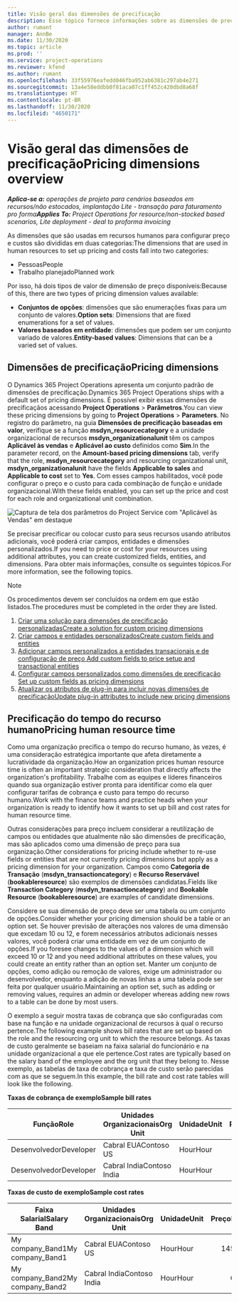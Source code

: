 ```yaml
---
title: Visão geral das dimensões de precificação
description: Esse tópico fornece informações sobre as dimensões de precificação no Dynamics 365 Project Operations.
author: rumant
manager: AnnBe
ms.date: 11/30/2020
ms.topic: article
ms.prod: ''
ms.service: project-operations
ms.reviewer: kfend
ms.author: rumant
ms.openlocfilehash: 33f55976eafedd046fba952ab6381c297ab4e271
ms.sourcegitcommit: 13a4e58eddbb0f81aca07c1ff452c420dbd8a68f
ms.translationtype: HT
ms.contentlocale: pt-BR
ms.lasthandoff: 11/30/2020
ms.locfileid: "4650171"
---
```

# <a name="pricing-dimensions-overview"></a><span data-ttu-id="ba264-103">Visão geral das dimensões de precificação</span><span class="sxs-lookup"><span data-stu-id="ba264-103">Pricing dimensions overview</span></span>

<span data-ttu-id="ba264-104">_**Aplica-se a:** operações de projeto para cenários baseados em recursos/não estocados, implantação Lite - transação para faturamento pro forma_</span><span class="sxs-lookup"><span data-stu-id="ba264-104">_**Applies To:** Project Operations for resource/non-stocked based scenarios, Lite deployment - deal to proforma invoicing_</span></span>

<span data-ttu-id="ba264-105">As dimensões que são usadas em recursos humanos para configurar preço e custos são divididas em duas categorias:</span><span class="sxs-lookup"><span data-stu-id="ba264-105">The dimensions that are used in human resources to set up pricing and costs fall into two categories:</span></span>

- <span data-ttu-id="ba264-106">Pessoas</span><span class="sxs-lookup"><span data-stu-id="ba264-106">People</span></span>
- <span data-ttu-id="ba264-107">Trabalho planejado</span><span class="sxs-lookup"><span data-stu-id="ba264-107">Planned work</span></span>

<span data-ttu-id="ba264-108">Por isso, há dois tipos de valor de dimensão de preço disponíveis:</span><span class="sxs-lookup"><span data-stu-id="ba264-108">Because of this, there are two types of pricing dimension values available:</span></span>

- <span data-ttu-id="ba264-109">**Conjuntos de opções**: dimensões que são enumerações fixas para um conjunto de valores.</span><span class="sxs-lookup"><span data-stu-id="ba264-109">**Option sets**: Dimensions that are fixed enumerations for a set of values.</span></span>
- <span data-ttu-id="ba264-110">**Valores baseados em entidade**: dimensões que podem ser um conjunto variado de valores.</span><span class="sxs-lookup"><span data-stu-id="ba264-110">**Entity-based values**: Dimensions that can be a varied set of values.</span></span>

## <a name="pricing-dimensions"></a><span data-ttu-id="ba264-111">Dimensões de precificação</span><span class="sxs-lookup"><span data-stu-id="ba264-111">Pricing dimensions</span></span>

<span data-ttu-id="ba264-112">O Dynamics 365 Project Operations apresenta um conjunto padrão de dimensões de precificação.</span><span class="sxs-lookup"><span data-stu-id="ba264-112">Dynamics 365 Project Operations ships with a default set of pricing dimensions.</span></span> <span data-ttu-id="ba264-113">É possível exibir essas dimensões de precificaçãos acessando **Project Operations** > **Parâmetros**.</span><span class="sxs-lookup"><span data-stu-id="ba264-113">You can view these pricing dimensions by going to **Project Operations** > **Parameters**.</span></span> <span data-ttu-id="ba264-114">No registro do parâmetro, na guia **Dimensões de precificação baseadas em valor**, verifique se a função **msdyn_resourcecategory** e a unidade organizacional de recursos **msdyn_organizationalunit** têm os campos **Aplicável às vendas** e **Aplicável ao custo** definidos como **Sim**.</span><span class="sxs-lookup"><span data-stu-id="ba264-114">In the parameter record, on the **Amount-based pricing dimensions** tab, verify that the role, **msdyn_resourcecategory** and resourcing organizational unit, **msdyn_organizationalunit** have the fields **Applicable to sales** and **Applicable to cost** set to **Yes**.</span></span> <span data-ttu-id="ba264-115">Com esses campos habilitados, você pode configurar o preço e o custo para cada combinação de função e unidade organizacional.</span><span class="sxs-lookup"><span data-stu-id="ba264-115">With these fields enabled, you can set up the price and cost for each role and organizational unit combination.</span></span>

![Captura de tela dos parâmetros do Project Service com "Aplicável às Vendas" em destaque](media/PS-OOB-parameters.png)

<span data-ttu-id="ba264-117">Se precisar precificar ou colocar custo para seus recursos usando atributos adicionais, você poderá criar campos, entidades e dimensões personalizados.</span><span class="sxs-lookup"><span data-stu-id="ba264-117">If you need to price or cost for your resources using additional attributes, you can create customized fields, entities, and dimensions.</span></span> <span data-ttu-id="ba264-118">Para obter mais informações, consulte os seguintes tópicos.</span><span class="sxs-lookup"><span data-stu-id="ba264-118">For more information, see the following topics.</span></span> 
  
  > [!NOTE]
  > <span data-ttu-id="ba264-119">Os procedimentos devem ser concluídos na ordem em que estão listados.</span><span class="sxs-lookup"><span data-stu-id="ba264-119">The procedures must be completed in the order they are listed.</span></span>

1. [<span data-ttu-id="ba264-120">Criar uma solução para dimensões de precificação personalizadas</span><span class="sxs-lookup"><span data-stu-id="ba264-120">Create a solution for custom pricing dimensions</span></span>](../sales/create-solution-custompd.md)
2. [<span data-ttu-id="ba264-121">Criar campos e entidades personalizados</span><span class="sxs-lookup"><span data-stu-id="ba264-121">Create custom fields and entities</span></span>](create-custom-fields-entities-pricing-dimensions.md)
3. [<span data-ttu-id="ba264-122">Adicionar campos personalizados a entidades transacionais e de configuração de preço </span><span class="sxs-lookup"><span data-stu-id="ba264-122">Add custom fields to price setup and transactional entities</span></span>](add-custom-fields-price-setup-transactional-entities.md)
4. [<span data-ttu-id="ba264-123">Configurar campos personalizados como dimensões de precificação </span><span class="sxs-lookup"><span data-stu-id="ba264-123">Set up custom fields as pricing dimensions</span></span>](set-up-custom-fields-pricing-dimensions.md)
5. [<span data-ttu-id="ba264-124">Atualizar os atributos de plug-in para incluir novas dimensões de precificação</span><span class="sxs-lookup"><span data-stu-id="ba264-124">Update plug-in attributes to include new pricing dimensions</span></span>](update-plugin-attributes-pd.md)


## <a name="pricing-human-resource-time"></a><span data-ttu-id="ba264-125">Precificação do tempo do recurso humano</span><span class="sxs-lookup"><span data-stu-id="ba264-125">Pricing human resource time</span></span>
<span data-ttu-id="ba264-126">Como uma organização precifica o tempo do recurso humano, às vezes, é uma consideração estratégica importante que afeta diretamente a lucratividade da organização.</span><span class="sxs-lookup"><span data-stu-id="ba264-126">How an organization prices human resource time is often an important strategic consideration that directly affects the organization's profitability.</span></span> <span data-ttu-id="ba264-127">Trabalhe com as equipes e líderes financeiros quando sua organização estiver pronta para identificar como ela quer configurar tarifas de cobrança e custo para tempo do recurso humano.</span><span class="sxs-lookup"><span data-stu-id="ba264-127">Work with the finance teams and practice heads when your organization is ready to identify how it wants to set up bill and cost rates for human resource time.</span></span>

<span data-ttu-id="ba264-128">Outras considerações para preço incluem considerar a reutilização de campos ou entidades que atualmente não são dimensões de precificação, mas são aplicados como uma dimensão de preço para sua organização.</span><span class="sxs-lookup"><span data-stu-id="ba264-128">Other considerations for pricing include whether to re-use fields or entities that are not currently pricing dimensions but apply as a pricing dimension for your organization.</span></span> <span data-ttu-id="ba264-129">Campos como **Categoria de Transação** (**msdyn_transactioncategory**) e **Recurso Reservável** (**bookableresource**) são exemplos de dimensões candidatas.</span><span class="sxs-lookup"><span data-stu-id="ba264-129">Fields like **Transaction Category** (**msdyn_transactioncategory**) and **Bookable Resource** (**bookableresource**) are examples of candidate dimensions.</span></span> 

<span data-ttu-id="ba264-130">Considere se sua dimensão de preço deve ser uma tabela ou um conjunto de opções.</span><span class="sxs-lookup"><span data-stu-id="ba264-130">Consider whether your pricing dimension should be a table or an option set.</span></span> <span data-ttu-id="ba264-131">Se houver previsão de alterações nos valores de uma dimensão que excedam 10 ou 12, e forem necessários atributos adicionais nesses valores, você poderá criar uma entidade em vez de um conjunto de opções.</span><span class="sxs-lookup"><span data-stu-id="ba264-131">If you foresee changes to the values of a dimension which will exceed 10 or 12 and you need additional attributes on these values, you could create an entity rather than an option set.</span></span> <span data-ttu-id="ba264-132">Manter um conjunto de opções, como adição ou remoção de valores, exige um administrador ou desenvolvedor, enquanto a adição de novas linhas a uma tabela pode ser feita por qualquer usuário.</span><span class="sxs-lookup"><span data-stu-id="ba264-132">Maintaining an option set, such as adding or removing values, requires an admin or developer whereas adding new rows to a table can be done by most users.</span></span>

<span data-ttu-id="ba264-133">O exemplo a seguir mostra taxas de cobrança que são configuradas com base na função e na unidade organizacional de recursos à qual o recurso pertence.</span><span class="sxs-lookup"><span data-stu-id="ba264-133">The following example shows bill rates that are set up based on the role and the resourcing org unit to which the resource belongs.</span></span> <span data-ttu-id="ba264-134">As taxas de custo geralmente se baseiam na faixa salarial do funcionário e na unidade organizacional a que ele pertence.</span><span class="sxs-lookup"><span data-stu-id="ba264-134">Cost rates are typically based on the salary band of the employee and the org unit that they belong to.</span></span> <span data-ttu-id="ba264-135">Nesse exemplo, as tabelas de taxa de cobrança e taxa de custo serão parecidas com as que se seguem.</span><span class="sxs-lookup"><span data-stu-id="ba264-135">In this example, the bill rate and cost rate tables will look like the following.</span></span>

<span data-ttu-id="ba264-136">**Taxas de cobrança de exemplo**</span><span class="sxs-lookup"><span data-stu-id="ba264-136">**Sample bill rates**</span></span>

| <span data-ttu-id="ba264-137">Função</span><span class="sxs-lookup"><span data-stu-id="ba264-137">Role</span></span>        | <span data-ttu-id="ba264-138">Unidades Organizacionais</span><span class="sxs-lookup"><span data-stu-id="ba264-138">Org Unit</span></span>    |<span data-ttu-id="ba264-139">Unidade</span><span class="sxs-lookup"><span data-stu-id="ba264-139">Unit</span></span>      |<span data-ttu-id="ba264-140">Preço</span><span class="sxs-lookup"><span data-stu-id="ba264-140">Price</span></span>      |<span data-ttu-id="ba264-141">Moeda</span><span class="sxs-lookup"><span data-stu-id="ba264-141">Currency</span></span>  |
| ------------|-------------|----------|----------:|----------|
| <span data-ttu-id="ba264-142">Desenvolvedor</span><span class="sxs-lookup"><span data-stu-id="ba264-142">Developer</span></span>   | <span data-ttu-id="ba264-143">Cabral EUA</span><span class="sxs-lookup"><span data-stu-id="ba264-143">Contoso US</span></span>  |<span data-ttu-id="ba264-144">Hour</span><span class="sxs-lookup"><span data-stu-id="ba264-144">Hour</span></span> | <span data-ttu-id="ba264-145">200</span><span class="sxs-lookup"><span data-stu-id="ba264-145">200</span></span>|<span data-ttu-id="ba264-146">USD</span><span class="sxs-lookup"><span data-stu-id="ba264-146">USD</span></span>     |
| <span data-ttu-id="ba264-147">Desenvolvedor</span><span class="sxs-lookup"><span data-stu-id="ba264-147">Developer</span></span>   | <span data-ttu-id="ba264-148">Cabral India</span><span class="sxs-lookup"><span data-stu-id="ba264-148">Contoso India</span></span> |<span data-ttu-id="ba264-149">Hour</span><span class="sxs-lookup"><span data-stu-id="ba264-149">Hour</span></span>|   <span data-ttu-id="ba264-150">112</span><span class="sxs-lookup"><span data-stu-id="ba264-150">112</span></span>|<span data-ttu-id="ba264-151">USD</span><span class="sxs-lookup"><span data-stu-id="ba264-151">USD</span></span>     |


<span data-ttu-id="ba264-152">**Taxas de custo de exemplo**</span><span class="sxs-lookup"><span data-stu-id="ba264-152">**Sample cost rates**</span></span>

| <span data-ttu-id="ba264-153">Faixa Salarial</span><span class="sxs-lookup"><span data-stu-id="ba264-153">Salary Band</span></span>     | <span data-ttu-id="ba264-154">Unidades Organizacionais</span><span class="sxs-lookup"><span data-stu-id="ba264-154">Org Unit</span></span>    |<span data-ttu-id="ba264-155">Unidade</span><span class="sxs-lookup"><span data-stu-id="ba264-155">Unit</span></span>      |<span data-ttu-id="ba264-156">Preço</span><span class="sxs-lookup"><span data-stu-id="ba264-156">Price</span></span>      |<span data-ttu-id="ba264-157">Moeda</span><span class="sxs-lookup"><span data-stu-id="ba264-157">Currency</span></span>  |
| ----------------|-------------|----------|----------:|----------|
| <span data-ttu-id="ba264-158">My company_Band1</span><span class="sxs-lookup"><span data-stu-id="ba264-158">My company_Band1</span></span> | <span data-ttu-id="ba264-159">Cabral EUA</span><span class="sxs-lookup"><span data-stu-id="ba264-159">Contoso US</span></span>  |<span data-ttu-id="ba264-160">Hour</span><span class="sxs-lookup"><span data-stu-id="ba264-160">Hour</span></span> | <span data-ttu-id="ba264-161">145</span><span class="sxs-lookup"><span data-stu-id="ba264-161">145</span></span>|<span data-ttu-id="ba264-162">USD</span><span class="sxs-lookup"><span data-stu-id="ba264-162">USD</span></span>     |
| <span data-ttu-id="ba264-163">My company_Band2</span><span class="sxs-lookup"><span data-stu-id="ba264-163">My company_Band2</span></span> | <span data-ttu-id="ba264-164">Cabral India</span><span class="sxs-lookup"><span data-stu-id="ba264-164">Contoso India</span></span> |<span data-ttu-id="ba264-165">Hour</span><span class="sxs-lookup"><span data-stu-id="ba264-165">Hour</span></span>|   <span data-ttu-id="ba264-166">67</span><span class="sxs-lookup"><span data-stu-id="ba264-166">67</span></span>|<span data-ttu-id="ba264-167">USD</span><span class="sxs-lookup"><span data-stu-id="ba264-167">USD</span></span>     |
